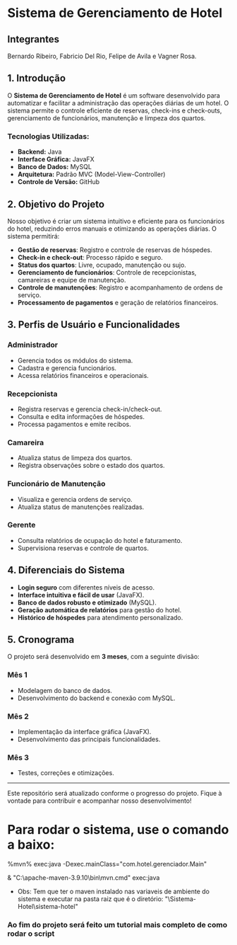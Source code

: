 # Sistema de Gerenciamento de Hotel

## Integrantes
Bernardo Ribeiro, Fabricio Del Rio, Felipe de Avila e Vagner Rosa.

## 1. Introdução
O **Sistema de Gerenciamento de Hotel** é um software desenvolvido para automatizar e facilitar a administração das operações diárias de um hotel. O sistema permite o controle eficiente de reservas, check-ins e check-outs, gerenciamento de funcionários, manutenção e limpeza dos quartos.

### Tecnologias Utilizadas:
- **Backend:** Java
- **Interface Gráfica:** JavaFX
- **Banco de Dados:** MySQL
- **Arquitetura:** Padrão MVC (Model-View-Controller)
- **Controle de Versão:** GitHub

## 2. Objetivo do Projeto
Nosso objetivo é criar um sistema intuitivo e eficiente para os funcionários do hotel, reduzindo erros manuais e otimizando as operações diárias. O sistema permitirá:
- **Gestão de reservas**: Registro e controle de reservas de hóspedes.
- **Check-in e check-out**: Processo rápido e seguro.
- **Status dos quartos**: Livre, ocupado, manutenção ou sujo.
- **Gerenciamento de funcionários**: Controle de recepcionistas, camareiras e equipe de manutenção.
- **Controle de manutenções**: Registro e acompanhamento de ordens de serviço.
- **Processamento de pagamentos** e geração de relatórios financeiros.

## 3. Perfis de Usuário e Funcionalidades
### **Administrador**
- Gerencia todos os módulos do sistema.
- Cadastra e gerencia funcionários.
- Acessa relatórios financeiros e operacionais.

### **Recepcionista**
- Registra reservas e gerencia check-in/check-out.
- Consulta e edita informações de hóspedes.
- Processa pagamentos e emite recibos.

### **Camareira**
- Atualiza status de limpeza dos quartos.
- Registra observações sobre o estado dos quartos.

### **Funcionário de Manutenção**
- Visualiza e gerencia ordens de serviço.
- Atualiza status de manutenções realizadas.

### **Gerente**
- Consulta relatórios de ocupação do hotel e faturamento.
- Supervisiona reservas e controle de quartos.

## 4. Diferenciais do Sistema
- **Login seguro** com diferentes níveis de acesso.
- **Interface intuitiva e fácil de usar** (JavaFX).
- **Banco de dados robusto e otimizado** (MySQL).
- **Geração automática de relatórios** para gestão do hotel.
- **Histórico de hóspedes** para atendimento personalizado.

## 5. Cronograma
O projeto será desenvolvido em **3 meses**, com a seguinte divisão:

### **Mês 1**
- Modelagem do banco de dados.
- Desenvolvimento do backend e conexão com MySQL.

### **Mês 2**
- Implementação da interface gráfica (JavaFX).
- Desenvolvimento das principais funcionalidades.

### **Mês 3**
- Testes, correções e otimizações.

---
Este repositório será atualizado conforme o progresso do projeto. Fique à vontade para contribuir e acompanhar nosso desenvolvimento!




# Para rodar o sistema, use o comando a baixo:
%mvn% exec:java -Dexec.mainClass="com.hotel.gerenciador.Main"

& "C:\apache-maven-3.9.10\bin\mvn.cmd" exec:java

* Obs: Tem que ter o maven instalado nas variaveis de ambiente do sistema e executar na pasta raiz que é o diretório: "\Sistema-Hotel\sistema-hotel\"

### Ao fim do projeto será feito um tutorial mais completo de como rodar o script


